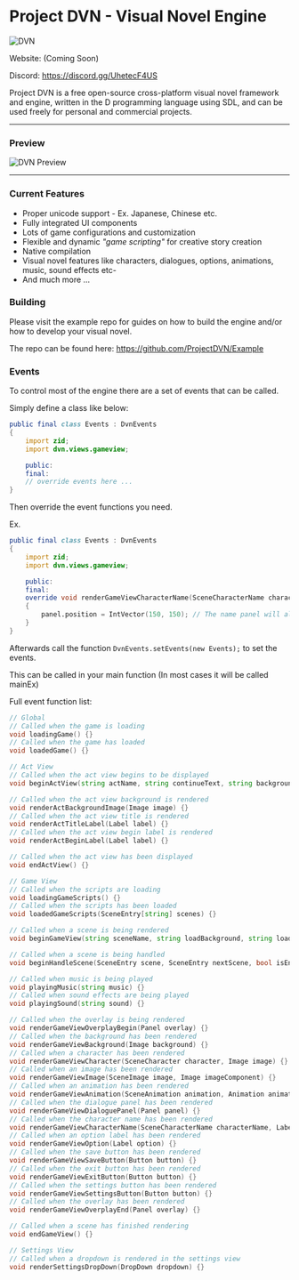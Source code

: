# Project DVN - Visual Novel Engine

![DVN](https://i.imgur.com/l2iw53C.png "DVN")

Website: (Coming Soon)

Discord: https://discord.gg/UhetecF4US

Project DVN is a free open-source cross-platform visual novel framework and engine, written in the D programming language using SDL, and can be used freely for personal and commercial projects.

---

### Preview

![DVN Preview](https://i.imgur.com/F28Y9Sr.png "DVN Preview")

---

### Current Features

* Proper unicode support - Ex. Japanese, Chinese etc.
* Fully integrated UI components
* Lots of game configurations and customization
* Flexible and dynamic *"game scripting"* for creative story creation
* Native compilation
* Visual novel features like characters, dialogues, options, animations, music, sound effects etc-
* And much more ...

### Building

Please visit the example repo for guides on how to build the engine and/or how to develop your visual novel.

The repo can be found here: https://github.com/ProjectDVN/Example

### Events

To control most of the engine there are a set of events that can be called.

Simply define a class like below:

```d
public final class Events : DvnEvents
{
	import zid;
	import dvn.views.gameview;

	public:
	final:
	// override events here ...
}
```

Then override the event functions you need.

Ex.

```d
public final class Events : DvnEvents
{
	import zid;
	import dvn.views.gameview;

	public:
	final:
	override void renderGameViewCharacterName(SceneCharacterName characterName, Label label, Panel panel)
	{
		panel.position = IntVector(150, 150); // The name panel will always be displayed at 150x150
	}
}
```

Afterwards call the function `DvnEvents.setEvents(new Events);` to set the events.

This can be called in your main function (In most cases it will be called mainEx)

Full event function list:

```d
// Global
// Called when the game is loading
void loadingGame() {}
// Called when the game has loaded
void loadedGame() {}

// Act View
// Called when the act view begins to be displayed
void beginActView(string actName, string continueText, string background, string sceneName) {}

// Called when the act view background is rendered
void renderActBackgroundImage(Image image) {}
// Called when the act view title is rendered
void renderActTitleLabel(Label label) {}
// Called when the act view begin label is rendered
void renderActBeginLabel(Label label) {}

// Called when the act view has been displayed
void endActView() {}

// Game View
// Called when the scripts are loading
void loadingGameScripts() {}
// Called when the scripts has been loaded
void loadedGameScripts(SceneEntry[string] scenes) {}

// Called when a scene is being rendered
void beginGameView(string sceneName, string loadBackground, string loadMusic) {}

// Called when a scene is being handled
void beginHandleScene(SceneEntry scene, SceneEntry nextScene, bool isEnding) {}

// Called when music is being played
void playingMusic(string music) {}
// Called when sound effects are being played
void playingSound(string sound) {}

// Called when the overlay is being rendered
void renderGameViewOverplayBegin(Panel overlay) {}
// Called when the background has been rendered
void renderGameViewBackground(Image background) {}
// Called when a character has been rendered
void renderGameViewCharacter(SceneCharacter character, Image image) {}
// Called when an image has been rendered
void renderGameViewImage(SceneImage image, Image imageComponent) {}
// Called when an animation has been rendered
void renderGameViewAnimation(SceneAnimation animation, Animation animationComponent) {}
// Called when the dialogue panel has been rendered
void renderGameViewDialoguePanel(Panel panel) {}
// Called when the character name has been rendered
void renderGameViewCharacterName(SceneCharacterName characterName, Label label, Panel panel) {}
// Called when an option label has been rendered
void renderGameViewOption(Label option) {}
// Called when the save button has been rendered
void renderGameViewSaveButton(Button button) {}
// Called when the exit button has been rendered
void renderGameViewExitButton(Button button) {}
// Called when the settings button has been rendered
void renderGameViewSettingsButton(Button button) {}
// Called when the overlay has been rendered
void renderGameViewOverplayEnd(Panel overlay) {}

// Called when a scene has finished rendering
void endGameView() {}

// Settings View
// Called when a dropdown is rendered in the settings view
void renderSettingsDropDown(DropDown dropdown) {}
```